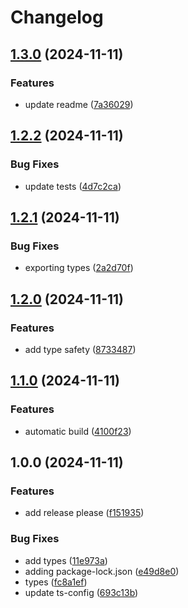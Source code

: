 # Changelog

## [1.3.0](https://github.com/Zetjen/superfactura-api-nodejs/compare/v1.2.2...v1.3.0) (2024-11-11)


### Features

* update readme ([7a36029](https://github.com/Zetjen/superfactura-api-nodejs/commit/7a36029c50862761afa25c77a31e47f66bbabd46))

## [1.2.2](https://github.com/Zetjen/superfactura-api-nodejs/compare/v1.2.1...v1.2.2) (2024-11-11)


### Bug Fixes

* update tests ([4d7c2ca](https://github.com/Zetjen/superfactura-api-nodejs/commit/4d7c2ca8e2c5ec67224b5568be952bb9b9b4ba40))

## [1.2.1](https://github.com/Zetjen/superfactura-api-nodejs/compare/v1.2.0...v1.2.1) (2024-11-11)


### Bug Fixes

* exporting types ([2a2d70f](https://github.com/Zetjen/superfactura-api-nodejs/commit/2a2d70f8b1811e61ada21b1705ff8bb5933aa4b5))

## [1.2.0](https://github.com/Zetjen/superfactura-api-nodejs/compare/v1.1.0...v1.2.0) (2024-11-11)


### Features

* add type safety ([8733487](https://github.com/Zetjen/superfactura-api-nodejs/commit/8733487a2ef4eb6c6bfc8033184bce35cc055d8c))

## [1.1.0](https://github.com/Zetjen/superfactura-api-nodejs/compare/v1.0.0...v1.1.0) (2024-11-11)


### Features

* automatic build ([4100f23](https://github.com/Zetjen/superfactura-api-nodejs/commit/4100f239cb09b7439205381734239c6d4dd0d925))

## 1.0.0 (2024-11-11)


### Features

* add release please ([f151935](https://github.com/Zetjen/superfactura-api-nodejs/commit/f151935799e39e5bfe1f68cc6bfec3f12d2f1ecb))


### Bug Fixes

* add types ([11e973a](https://github.com/Zetjen/superfactura-api-nodejs/commit/11e973a077bc4cb19447f7d8928c9fe2e95f99ec))
* adding package-lock.json ([e49d8e0](https://github.com/Zetjen/superfactura-api-nodejs/commit/e49d8e0da57bbce6e57194dba7c37ed70f2c0855))
* types ([fc8a1ef](https://github.com/Zetjen/superfactura-api-nodejs/commit/fc8a1ef2341ea71b3545c7817d74c6fc8fab1a2b))
* update ts-config ([693c13b](https://github.com/Zetjen/superfactura-api-nodejs/commit/693c13b01b5d13a38980d5918284044dcdbf9177))
